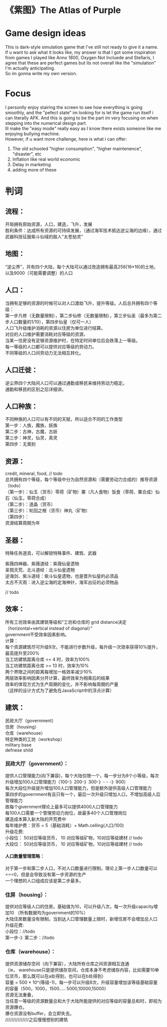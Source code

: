 # 《紫图》The Atlas of Purple
# Game design ideas
This is dark-style simulation game that I've still not ready to give it a name.  
If u want to ask what it looks like, my answer is that I got some inspiration from games I played like Anno 1800, Oxygen Not Incluede and Stellaris, I agree that these are perfect games but its not overall like the "simulation" I'm actually anticipating.  
So im gonna write my own version.
# Focus
I personlly enjoy stairing the screen to see how everything is going smoothly, and the "pefect state" im looking for is let the game run itself i can literally AFK. And this is going to be the part im very focusing on when stepping into the numerical design part.  
Ill make the "easy mode" really easy as I know there exists someone like me enjoying bullying machine.  
However, if u want more challenge, here is what i can offer:  
1. The old schooled "higher consumption", "higher maintenence", "disaster", etc
2. Inflation like real world economic  
3. Delay in marketing  
4. adding more of these  

# 判词

## 流程：
开局拥有原始资源，人口，建造，飞升，发展  
胜利条件：达成所有资源的可持续发展，（通过海军技术抵达逆尘海的边缘），通过武器科技征服紫斗仙域的敌人“太苍劫灵”  

## 地图：
“逆尘界”，共有四个大陆，每个大陆可以通过改造拥有最高256(16*16)的土地，以及9000（可能需要调整）的人口  

## 人口：
当拥有足够的资源的时候可以对人口渡劫飞升，提升等级。人后总共拥有四个等级：  
第一步凡修（无数量限制），第二步仙修（无数量限制），第三步仙圣（最多为第二步人口数量的1/10），第四步仙皇（仅可一人）  
人口飞升级维护消耗的资源以住房为单位进行结算。  
对应的人口维护需要消耗对应等级的资源，  
当某一住房没有足够资源维护时，在特定时间单位后会跌落上一等级。  
每一等级的人口都可以提供对应等级的劳动力。  
不同等级的人口间劳动力无法相互转化。  

## 人口迁徙：
逆尘界四个大陆间人口可以通过通勤或移民来维持劳动力稳定。  
通勤和移民的区别之后详细讲。  

## 人口种族：
不同种族的人口可以有不同的天赋，所以适合不同的工作类型  
第一步：人族，魔族，妖族  
第二步：古神，古魔，古妖  
第三步：神灵，仙灵，真灵  
第四步：无类别  

## 资源：
credit, mineral, food, // todo   
总共拥有四个等级，每个等级中分为自然资源和（需要劳动力合成的）推导资源（todo）  
（第一步）：仙玉（货币）零荷（矿物）粟（凡人食物）饭食（零荷、粟合成）仙石（仙玉，零荷合成）  
（第二步）：道晶（货币）  
（第三步）：轮回之根（货币）神丸（矿物）  
（第四步）：  
资源结算周期为年  

## 圣器：
特殊任务道具，可以解锁特殊事件、建筑、武器  

紫薇四神器、紫薇道经：紫薇仙皇遗物  
圣戮天荒、北斗道经：北斗仙皇遗物  
逆海剑、紫斗道经：紫斗仙皇遗物，也是晋升仙皇的必须品  
太古不灭雨：进入逆尘海的定海神针，海军出征的必须物品  

// todo


## 效率：
所有工坊效率由其建筑等级和“工坊和仓库的 grid distance决定（horizontal+vertical instead of diagonal）”  
government不受效率因素影响。  
计算：  
每个资源建筑尽可升级9次，不能进行步数升级，每升级一次效率获得10%提升，最高提升至200%  
当工坊建筑距离仓库 <= 4 时，效率为100%  
当工坊建筑距离仓库 >= 13 时，效率为10%  
两个界限之间的距离每增加一格效率减少10%  
两层效率影响因素分开计算，最终效率为相乘后的结果  
效率的体现方式为生产周期的变化，并不影响每周期的产量  
（这样的设计方式为了避免在JavaScript中的浮点计算）  


## 建筑：
民政大厅（government）  
住房（housing）  
仓库（warehouse）  
特定种类的工坊（workshop）  
military base  
defnese shild  

### 民政大厅（government）：
提供人口管理能力(向下兼容)，每个大陆仅限一个，每一步分为8个小等级，每次升级增加100人口管理能力（100-》200-》300-》- - -》900）  
每次大段位升级提升增加100人口管理能力，但是额外提供高级人口管理能力  
第四步的government有且只有一个，最后一次升级只增加人口，不增加高级人后管理能力  
故每个givernment理论上最多可以提供4000人口管理能力  
每100人口需要一个管理劳动力岗位，故最多40个人口管理岗位  
建造成本算入新大陆的开荒费中  
每年维护费：货币 = 5（基础消耗）+ Math.celling(人口/100)  
升级花费:  
小段位： 50对应等级货币， 10 对应等级矿物，10对应等级建材 // todo  
大段位： 50对应等级货币， 10 对应等级矿物，10对应等级建材 // todo  

#### 人口数量管理策略：
对于第一步和第二步人口，不对人口数量进行限制，理论上第一步人口数量可以===0，但是会导致没有第一步资源的生产  
一个理想的人口组成应该是第二步最多。  

### 住房（housing）：  
提供对应等级人口的住房。基础值为10，可以升级八次，每一次升级capacity增加10 （所有数据均为government的10%）  
大陆住房数量没有限制，当到达人口管理数量上限时，新增住房不会增加总人口  
升级花费:  
小段位：//todo  
第一步-》第二步：//todo  

### 仓库（warehouse）：
提供资源储存空间（向下兼容），大陆所有仓库之间资源相互连通  
（ie， warehouse只是提供储存空间，仓库本身不考虑储存内容，比如需要10单位货币，那么既可以在a处得到，也可以在b处得到）  
容量 = 500 * 10^(等级-1)，每一步可以升级8次，升级容量增加该等级基础容量的容量（500，1000，1500..... 5000,10000,15000）  
资源无法重叠，  
当任意一等级的资源数量总和大于大陆所能提供的对应等级的容量总和时，即视为资源爆仓。  
爆仓资源没有buffer，会立即失去。  
///////////////之后慢慢想别的建筑  
